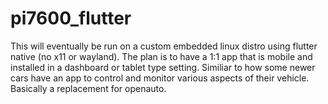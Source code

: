 # pi7600_flutter

This will eventually be run on a custom embedded linux distro using flutter native (no x11 or wayland). The plan is to have a 1:1 app that is mobile and installed in a dashboard or tablet type setting. Similiar to how some newer cars have an app to control and monitor various aspects of their vehicle. Basically a replacement for openauto.
